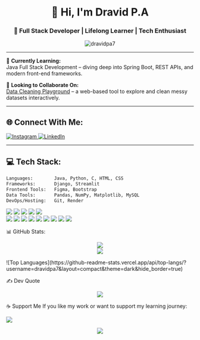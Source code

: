 <h1 align="center">👋 Hi, I'm Dravid P.A</h1>
<h3 align="center">🚀 Full Stack Developer | Lifelong Learner | Tech Enthusiast</h3>

<p align="center">
  <img src="https://komarev.com/ghpvc/?username=dravidpa7&label=Profile%20views&color=0e75b6&style=flat" alt="dravidpa7" />
</p>

---

🌱 **Currently Learning:**  
Java Full Stack Development – diving deep into Spring Boot, REST APIs, and modern front-end frameworks.

🤝 **Looking to Collaborate On:**  
[Data Cleaning Playground](https://datacleaning-playground.onrender.com/) – a web-based tool to explore and clean messy datasets interactively.

---

## 🌐 Connect With Me:
<p align="left">
  <a href="https://instagram.com/dravid.p.a_" target="_blank">
    <img src="https://img.shields.io/badge/Instagram-%23E4405F.svg?logo=Instagram&logoColor=white" alt="Instagram" />
  </a>
  <a href="https://linkedin.com/in/dravid-p-a-" target="_blank">
    <img src="https://img.shields.io/badge/LinkedIn-%230077B5.svg?logo=linkedin&logoColor=white" alt="LinkedIn" />
  </a>
</p>

---

## 💻 Tech Stack:
```bash
Languages:        Java, Python, C, HTML, CSS
Frameworks:       Django, Streamlit
Frontend Tools:   Figma, Bootstrap
Data Tools:       Pandas, NumPy, Matplotlib, MySQL
DevOps/Hosting:   Git, Render
```

<p align="left"> <img src="https://img.shields.io/badge/java-%23ED8B00.svg?style=for-the-badge&logo=openjdk&logoColor=white" /> <img src="https://img.shields.io/badge/python-3670A0?style=for-the-badge&logo=python&logoColor=ffdd54" /> <img src="https://img.shields.io/badge/c-%2300599C.svg?style=for-the-badge&logo=c&logoColor=white" /> <img src="https://img.shields.io/badge/html5-%23E34F26.svg?style=for-the-badge&logo=html5&logoColor=white" /> <img src="https://img.shields.io/badge/css3-%231572B6.svg?style=for-the-badge&logo=css3&logoColor=white" /> <br/> <img src="https://img.shields.io/badge/django-%23092E20.svg?style=for-the-badge&logo=django&logoColor=white" /> <img src="https://img.shields.io/badge/Streamlit-%23FE4B4B.svg?style=for-the-badge&logo=streamlit&logoColor=white" /> <img src="https://img.shields.io/badge/render-%2346E3B7.svg?style=for-the-badge&logo=render&logoColor=white" /> <img src="https://img.shields.io/badge/mysql-4479A1.svg?style=for-the-badge&logo=mysql&logoColor=white" /> <img src="https://img.shields.io/badge/figma-%23F24E1E.svg?style=for-the-badge&logo=figma&logoColor=white" /> <img src="https://img.shields.io/badge/pandas-%23150458.svg?style=for-the-badge&logo=pandas&logoColor=white" /> <img src="https://img.shields.io/badge/numpy-%23013243.svg?style=for-the-badge&logo=numpy&logoColor=white" /> <img src="https://img.shields.io/badge/Matplotlib-%23ffffff.svg?style=for-the-badge&logo=Matplotlib&logoColor=black" /> <img src="https://img.shields.io/badge/git-%23F05033.svg?style=for-the-badge&logo=git&logoColor=white" /> </p>
📊 GitHub Stats:
<p align="center"> <img src="https://github-readme-stats.vercel.app/api?username=dravidpa7&show_icons=true&theme=radical" /> <br/> <img src="https://github-contributor-stats.vercel.app/api?username=dravidpa7&limit=5&theme=dark&combine_all_yearly_contributions=true" /> </p> ![Top Languages](https://github-readme-stats.vercel.app/api/top-langs/?username=dravidpa7&layout=compact&theme=dark&hide_border=true)

✍️ Dev Quote
<p align="center"> <img src="https://quotes-github-readme.vercel.app/api?type=horizontal&theme=dark" /> </p>
☕ Support Me
If you like my work or want to support my learning journey:

<p> <a href="https://buymeacoffee.com/dravidpa"> <img src="https://img.shields.io/badge/Buy%20Me%20a%20Coffee-ffdd00?style=for-the-badge&logo=buy-me-a-coffee&logoColor=black" /> </a> </p>
<p align="center"> <img src="https://visitcount.itsvg.in/api?id=dravidpa7&icon=0&color=0" /> </p> <!-- Proudly created with ❤️ using GPRM ( https://gprm.itsvg.in ) -->









